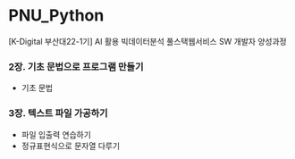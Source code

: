 # PNU_Python
[K-Digital 부산대22-1기] AI 활용 빅데이터분석 풀스택웹서비스 SW 개발자 양성과정

### 2장. 기초 문법으로 프로그램 만들기
+ 기초 문법

### 3장. 텍스트 파일 가공하기
+ 파일 입출력 연습하기
+ 정규표현식으로 문자열 다루기
